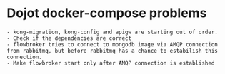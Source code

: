 # Dojot docker-compose problems
	- kong-migration, kong-config and apigw are starting out of order.
	- Check if the dependencies are correct
	- flowbroker tries to connect to mongodb image via AMQP connection from rabbitmq, but before rabbitmq has a chance to estabilish this connection.
	- Make flowbroker start only after AMQP connection is established
